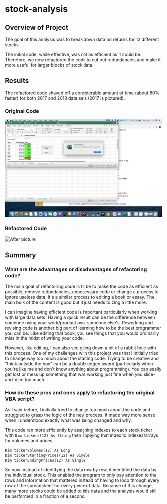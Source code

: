 # stock-analysis

## Overview of Project

The goal of this analysis was to break down data on returns for 12 different stocks.

The initial code, while effective, was not as efficient as it could be. Therefore, we now refactored the code to cut out redundancies and make it more useful for larger blocks of stock data.

## Results

The refactored code shaved off a considerable amount of time (about 80% faster) for both 2017 and 2018 data sets (2017 is pictured). 

### Original Code
![Before picture](Resources/Original_Code_Runtime_ScreenShot.png)

### Refactored Code
![After picture](Resources/Refactored_Code_Runtime_Screenshot.png)



## Summary
### What are the advantages or disadvantages of refactoring code?

The main goal of refactoring code is to be to make the code as efficient as possible; remove redundancies, unnecessary code or change a process to ignore useless data. It's a similar process to editing a book or essay. The main bulk of the content is good but it just needs to zing a little more. 

I can imagine having efficient code is important particularly when working with large data sets. Having a quick result can be the difference between someone using your work/product over someone else's. Reworking and revising code is another big part of learning how to be the best programmer you can be. Like editing that book, you see things that you would ordinarily miss in the midst of writing your code.

However, like editing, I can also see going down a bit of a rabbit hole with this process. One of my challenges with this project was that I initially tried to change way too much about the starting code. Trying to be creative and "think outside the box" can be a double edged sword (particularly when you're like me and don't know anything about programming). You can easily get lost or mess up something that was working just fine when you slice-and-dice too much.

### How do these pros and cons apply to refactoring the original VBA script?

As I said before, I initially tried to change too much about the code and struggled to grasp the logic of the new process. It made way more sense when I understood exactly what was being changed and why.

This code ran more efficiently by assigning indexes to each stock ticker with `Dim tickers(12) As String` then applying that index to indexes/arrays for volumes and prices.

```
Dim tickerVolumes(12) As Long
Dim tickerStartingPrices(12) As Single
Dim tickerEndingPrices(12) As Single
```

So now instead of identifying the data row by row, it identified the data by the individual stock. This enabled the program to only pay attention to the rows and information that mattered instead of having to loop through every row of the spreadsheet for every peice of data. Because of this change, many more stocks could be added to this data and the analysis would still be performed in a fraction of a second.
